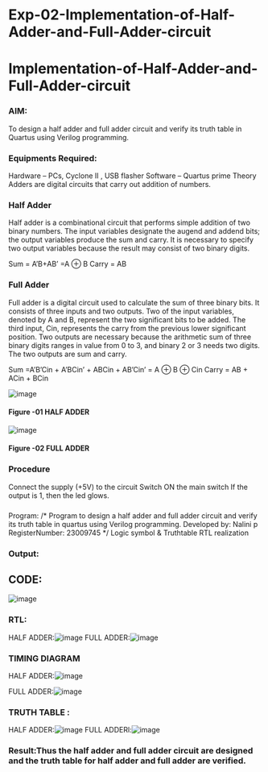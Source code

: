 # Exp-02-Implementation-of-Half-Adder-and-Full-Adder-circuit

# Implementation-of-Half-Adder-and-Full-Adder-circuit
### AIM:
To design a half adder and full adder circuit and verify its truth table in Quartus using Verilog programming.

### Equipments Required:
Hardware – PCs, Cyclone II , USB flasher
Software – Quartus prime
Theory
Adders are digital circuits that carry out addition of numbers.

### Half Adder
Half adder is a combinational circuit that performs simple addition of two binary numbers. The input variables designate the augend and addend bits; the output variables produce the sum and carry. It is necessary to specify two output variables because the result may consist of two binary digits.

Sum = A’B+AB’ =A ⊕ B Carry = AB

### Full Adder
Full adder is a digital circuit used to calculate the sum of three binary bits. It consists of three inputs and two outputs. Two of the input variables, denoted by A and B, represent the two significant bits to be added. The third input, Cin, represents the carry from the previous lower significant position. Two outputs are necessary because the arithmetic sum of three binary digits ranges in value from 0 to 3, and binary 2 or 3 needs two digits. The two outputs are sum and carry.

Sum =A’B’Cin + A’BCin’ + ABCin + AB’Cin’ = A ⊕ B ⊕ Cin Carry = AB + ACin + BCin

 ![image](https://user-images.githubusercontent.com/36288975/163552156-a13e5a56-c638-4110-97d9-8896907c8d25.png)

#### Figure -01 HALF ADDER 


![image](https://user-images.githubusercontent.com/36288975/163552057-b3547877-6d07-45b4-b7e0-bcfebfad9e1d.png)

#### Figure -02 FULL ADDER 

### Procedure

Connect the supply (+5V) to the circuit
Switch ON the main switch
If the output is 1, then the led glows.
### 
Program:
/*
Program to design a half adder and full adder circuit and verify its truth table in quartus using Verilog programming.
Developed by: Nalini p
RegisterNumber: 23009745
*/
Logic symbol & Truthtable
RTL realization

### Output:
## CODE:
![image](https://github.com/Nalini23009745/Exp-02-Implementation-of-Half-Adder-and-Full-Adder-circuit/assets/149347484/dfbbc9d6-17f5-4dce-af2a-95b356302407)

### RTL:
HALF ADDER:![image](https://github.com/Nalini23009745/Exp-02-Implementation-of-Half-Adder-and-Full-Adder-circuit/assets/149347484/62e83465-dca7-43d0-b0fd-36366b127bfb)
FULL ADDER:![image](https://github.com/Nalini23009745/Exp-02-Implementation-of-Half-Adder-and-Full-Adder-circuit/assets/149347484/b753fb59-adc4-47b4-8c6e-383f7cbb5dec)

### TIMING DIAGRAM
HALF ADDER:![image](https://github.com/Nalini23009745/Exp-02-Implementation-of-Half-Adder-and-Full-Adder-circuit/assets/149347484/84d0d64e-b8ea-4a3d-a205-1d9a86a20762)

FULL ADDER:![image](https://github.com/Nalini23009745/Exp-02-Implementation-of-Half-Adder-and-Full-Adder-circuit/assets/149347484/12e61066-3b02-4719-9dd6-a233feac2688)



### TRUTH TABLE :
HALF ADDER:![image](https://github.com/Nalini23009745/Exp-02-Implementation-of-Half-Adder-and-Full-Adder-circuit/assets/149347484/d2d23994-9a70-403f-9782-facc3bc9490b)
FULL ADDERl:![image](https://github.com/Nalini23009745/Exp-02-Implementation-of-Half-Adder-and-Full-Adder-circuit/assets/149347484/34130d44-9b14-4683-989f-2fa9e41543a8)


### Result:Thus the half adder and full adder circuit are designed and the truth table for half adder and full adder are verified.
